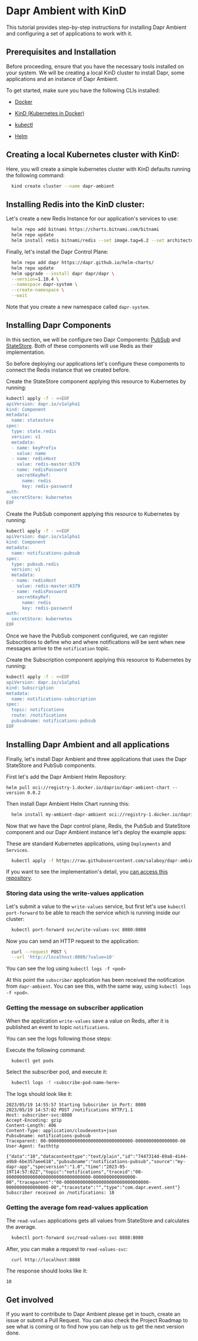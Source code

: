 # Dapr Ambient with KinD
This tutorial provides step-by-step instructions for installing Dapr Ambient and configuring a set of applications to work with it.

## Prerequisites and Installation

Before proceeding, ensure that you have the necessary tools installed on your system. We will be creating a local KinD cluster to install Dapr, some applications and an instance of Dapr Ambient.

To get started, make sure you have the following CLIs installed:

- [Docker](https://www.docker.com/)

- [KinD (Kubernetes in Docker)](https://kind.sigs.k8s.io/docs/user/quick-start/)

- [kubectl](https://kubernetes.io/docs/tasks/tools/)

- [Helm](https://helm.sh/docs/intro/install/)



## Creating a local Kubernetes cluster with KinD: 

Here, you will create a simple kubernetes cluster with KinD defaults running the following command:

```bash
  kind create cluster --name dapr-ambient
```

## Installing Redis into the KinD cluster:

Let's create a new Redis Instance for our application's services to use: 

```sh
  helm repo add bitnami https://charts.bitnami.com/bitnami
  helm repo update                            
  helm install redis bitnami/redis --set image.tag=6.2 --set architecture=standalone
```

Finally, let's install the Dapr Control Plane: 

```sh
  helm repo add dapr https://dapr.github.io/helm-charts/
  helm repo update
  helm upgrade --install dapr dapr/dapr \
  --version=1.10.4 \
  --namespace dapr-system \
  --create-namespace \
  --wait
```

Note that you create a new namespace called `dapr-system`.

## Installing Dapr Components

In this section, we will be configure two Dapr Components: [PubSub](https://docs.dapr.io/developing-applications/building-blocks/pubsub/pubsub-overview/) and [StateStore](https://docs.dapr.io/developing-applications/building-blocks/state-management/state-management-overview/). 
Both of these components will use Redis as their implementation. 

So before deploying our applications let's configure these components to connect the Redis instance that we created before. 

Create the StateStore component applying this resource to Kubernetes by running:

```sh
kubectl apply -f - <<EOF
apiVersion: dapr.io/v1alpha1
kind: Component
metadata:
  name: statestore
spec:
  type: state.redis
  version: v1
  metadata:
  - name: keyPrefix
    value: name
  - name: redisHost
    value: redis-master:6379
  - name: redisPassword
    secretKeyRef:
      name: redis
      key: redis-password
auth:
  secretStore: kubernetes
EOF
```

Create the PubSub component applying this resource to Kubernetes by running:

```sh
kubectl apply -f - <<EOF
apiVersion: dapr.io/v1alpha1
kind: Component
metadata:
  name: notifications-pubsub
spec:
  type: pubsub.redis
  version: v1
  metadata:
  - name: redisHost
    value: redis-master:6379
  - name: redisPassword
    secretKeyRef:
      name: redis
      key: redis-password
auth:
  secretStore: kubernetes
EOF
```

Once we have the PubSub component configured, we can register Subscritions to define who and where notifications will be sent when new messages arrive to the `notification` topic.

Create the Subscription component applying this resource to Kubernetes by running:

```sh
kubectl apply -f - <<EOF
apiVersion: dapr.io/v1alpha1
kind: Subscription
metadata:
  name: notifications-subscription
spec:
  topic: notifications 
  route: /notifications
  pubsubname: notifications-pubsub
EOF
```

## Installing Dapr Ambient and all applications

Finally, let's install Dapr Ambient and three applications that uses the Dapr StateStore and PubSub components.

First let's add the Dapr Ambient Helm Repository:
```
helm pull oci://registry-1.docker.io/daprio/dapr-ambient-chart --version 0.0.2
```
Then install Dapr Ambient Helm Chart running this:

```sh
  helm install my-ambient-dapr-ambient oci://registry-1.docker.io/daprio/dapr-ambient-chart --set ambient.appId=my-dapr-app --set ambient.remoteURL=subscriber-svc
```

Now that we have the Dapr control plane, Redis, the PubSub and StateStore component and our Dapr Ambient instance let's deploy the example apps:

These are standard Kubernetes applications, using `Deployments` and `Services`.
```sh
  kubectl apply -f https://raw.githubusercontent.com/salaboy/dapr-ambient-examples/main/apps.yaml
```

If you want to see the implementation's detail, you [can access this repository](https://github.com/salaboy/dapr-ambient-examples).

### Storing data using the write-values application

Let's submit a value to the `write-values` service, but first let's use `kubectl port-forward` to be able to reach the service which is running inside our cluster:

```sh
  kubectl port-forward svc/write-values-svc 8080:8080
```

Now you can send an HTTP request to the application:

```sh
  curl --request POST \
  --url 'http://localhost:8080/?value=10'
``` 

You can see the log using `kubectl logs -f <pod>`

At this point the `subscriber` application has been received the notification from `dapr-ambient`. You can see this, with the same way, using `kubectl logs -f <pod>`.

### Getting the message on subscriber application

When the application `write-values` save a value on Redis, after it is published an event to topic `notifications`.

You can see the logs following those steps:

Execute the following command:
```sh
  kubectl get pods
```

Select the subscriber pod, and execute it:

```sh
  kubectl logs -f <subscribe-pod-name-here>
```

The logs should look like it:

```
2023/05/19 14:55:57 Starting Subscriber in Port: 8080
2023/05/19 14:57:02 POST /notifications HTTP/1.1
Host: subscriber-svc:8080
Accept-Encoding: gzip
Content-Length: 406
Content-Type: application/cloudevents+json
Pubsubname: notifications-pubsub
Traceparent: 00-00000000000000000000000000000000-0000000000000000-00
User-Agent: fasthttp

{"data":"10","datacontenttype":"text/plain","id":"7447314d-89a8-4144-a9b8-6be357aee618","pubsubname":"notifications-pubsub","source":"my-dapr-app","specversion":"1.0","time":"2023-05-19T14:57:02Z","topic":"notifications","traceid":"00-00000000000000000000000000000000-0000000000000000-00","traceparent":"00-00000000000000000000000000000000-0000000000000000-00","tracestate":"","type":"com.dapr.event.sent"}
Subscriber received on /notifications: 10
```

### Getting the average fom read-values application

The `read-values` applications gets all values from StateStore and calculates the average.

```sh
  kubectl port-forward svc/read-values-svc 8888:8080
```

After, you can make a request to `read-values-svc`:

```sh
  curl http://localhost:8888
```

The response should looks like it:

```
10
```

## Get involved

If you want to contribute to Dapr Ambient please get in touch, create an issue or submit a Pull Request. 
You can also check the Project Roadmap to see what is coming or to find how you can help us to get the next version done. 
